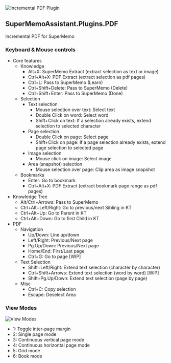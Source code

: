 ![Incremental PDF Plugin](https://github.com/supermemo/SuperMemoAssistant.Plugins.PDF/raw/master/Resources/SMA-Incremental-PDF.jpg)

## SuperMemoAssistant.Plugins.PDF

Incremental PDF for SuperMemo

### Keyboard & Mouse controls

- Core features
  - Knowledge
    - Alt+X: SuperMemo Extract (extract selection as text or image)
    - Ctrl+Alt+X: PDF Extract (extract selection as pdf pages)
    - Ctrl+L: Pass to SuperMemo (Learn)
    - Ctrl+Shift+Delete: Pass to SuperMemo (Delete)
    - Ctrl+Shift+Enter: Pass to SuperMemo (Done)
  - Selection
    - Text selection
      - Mouse selection over text: Select text
      - Double Click on word: Select word
      - Shift+Click on text: If a selection already exists, extend selection to selected character
    - Page selection
      - Double Click on page: Select page
      - Shift+Click on page: If a page selection already exists, extend page selection to selected page
    - Image selection
      - Mouse click on image: Select image
    - Area (snapshot) selection
      - Mouse selection over page: Clip area as image snapshot
  - Bookmarks
    - Enter: Go to bookmark
    - Ctrl+Alt+X: PDF Extract (extract bookmark page range as pdf pages)
- Knowledge Tree
  - Alt/Ctrl+Arrows: Pass to SuperMemo
  - Ctrl+Alt+Left/Right: Go to previous/next Sibling in KT
  - Ctrl+Alt+Up: Go to Parent in KT
  - Ctrl+Alt+Down: Go to first Child in KT
- PDF
  - Navigation
    - Up/Down: Line up/down
    - Left/Right: Previous/Next page
    - Pg.Up/Down: Previous/Next page
    - Home/End: First/Last page
    - Ctrl+G: Go to page [WIP]
  - Text Selection
    - Shift+Left/Right: Extend text selection (character by character)
    - Ctrl+Shift+Arrows: Extend text selection (word by word) [WIP]
    - Shift+Pg.Up/Down: Extend text selection (page by page)
  - Misc
    - Ctrl+C: Copy selection
    - Escape: Deselect Area
    
### View Modes

![View Modes](https://github.com/supermemo/SuperMemoAssistant.Plugins.PDF/raw/master/Resources/PDF-ViewModes.png)

- 1: Toggle inter-page margin
- 2: Single page mode
- 3: Continuous vertical page mode
- 4: Continuous horizontal page mode
- 5: Grid mode
- 6: Book mode
